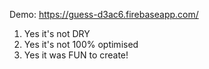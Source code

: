 Demo: https://guess-d3ac6.firebaseapp.com/

1. Yes it's not DRY
2. Yes it's not 100% optimised
3. Yes it was FUN to create!
